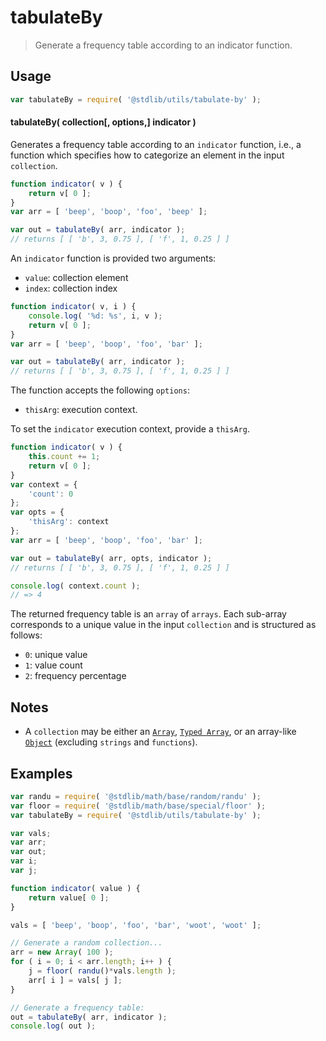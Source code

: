 # tabulateBy

> Generate a frequency table according to an indicator function.

<!-- Section to include introductory text. Make sure to keep an empty line after the intro `section` element and another before the `/section` close. -->

<section class="intro">

</section>

<!-- /.intro -->

<!-- Package usage documentation. -->

<section class="usage">

## Usage

```javascript
var tabulateBy = require( '@stdlib/utils/tabulate-by' );
```

#### tabulateBy( collection\[, options,] indicator )

Generates a frequency table according to an `indicator` function, i.e., a function which specifies how to categorize an element in the input `collection`.

```javascript
function indicator( v ) {
    return v[ 0 ];
}
var arr = [ 'beep', 'boop', 'foo', 'beep' ];

var out = tabulateBy( arr, indicator );
// returns [ [ 'b', 3, 0.75 ], [ 'f', 1, 0.25 ] ]
```

An `indicator` function is provided two arguments:

-   `value`: collection element
-   `index`: collection index

```javascript
function indicator( v, i ) {
    console.log( '%d: %s', i, v );
    return v[ 0 ];
}
var arr = [ 'beep', 'boop', 'foo', 'bar' ];

var out = tabulateBy( arr, indicator );
// returns [ [ 'b', 3, 0.75 ], [ 'f', 1, 0.25 ] ]
```

The function accepts the following `options`:

-   `thisArg`: execution context.

To set the `indicator` execution context, provide a `thisArg`.

```javascript
function indicator( v ) {
    this.count += 1;
    return v[ 0 ];
}
var context = {
    'count': 0
};
var opts = {
    'thisArg': context
};
var arr = [ 'beep', 'boop', 'foo', 'bar' ];

var out = tabulateBy( arr, opts, indicator );
// returns [ [ 'b', 3, 0.75 ], [ 'f', 1, 0.25 ] ]

console.log( context.count );
// => 4
```

The returned frequency table is an `array` of `arrays`. Each sub-array corresponds to a unique value in the input `collection` and is structured as follows:

-   `0`: unique value
-   `1`: value count
-   `2`: frequency percentage

</section>

<!-- /.usage -->

<!-- Package usage notes. Make sure to keep an empty line after the `section` element and another before the `/section` close. -->

<section class="notes">

## Notes

-   A `collection` may be either an [`Array`][mdn-array], [`Typed Array`][mdn-typed-array], or an array-like [`Object`][mdn-object] (excluding `strings` and `functions`).

</section>

<!-- /.notes -->

<!-- Package usage examples. -->

<section class="examples">

## Examples

```javascript
var randu = require( '@stdlib/math/base/random/randu' );
var floor = require( '@stdlib/math/base/special/floor' );
var tabulateBy = require( '@stdlib/utils/tabulate-by' );

var vals;
var arr;
var out;
var i;
var j;

function indicator( value ) {
    return value[ 0 ];
}

vals = [ 'beep', 'boop', 'foo', 'bar', 'woot', 'woot' ];

// Generate a random collection...
arr = new Array( 100 );
for ( i = 0; i < arr.length; i++ ) {
    j = floor( randu()*vals.length );
    arr[ i ] = vals[ j ];
}

// Generate a frequency table:
out = tabulateBy( arr, indicator );
console.log( out );
```

</section>

<!-- /.examples -->

<!-- Section to include cited references. If references are included, add a horizontal rule *before* the section. Make sure to keep an empty line after the `section` element and another before the `/section` close. -->

<section class="references">

</section>

<!-- /.references -->

<!-- Section for all links. Make sure to keep an empty line after the `section` element and another before the `/section` close. -->

<section class="links">

[mdn-array]: https://developer.mozilla.org/en-US/docs/Web/JavaScript/Reference/Global_Objects/Array

[mdn-typed-array]: https://developer.mozilla.org/en-US/docs/Web/JavaScript/Reference/Global_Objects/TypedArray

[mdn-object]: https://developer.mozilla.org/en-US/docs/Web/JavaScript/Reference/Global_Objects/Object

</section>

<!-- /.links -->
